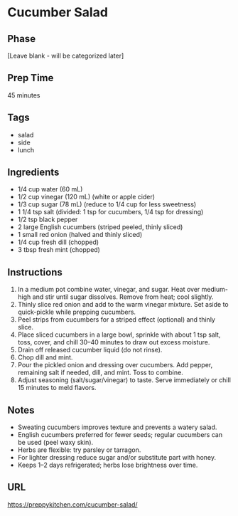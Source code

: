 # Cucumber Salad

## Phase
[Leave blank - will be categorized later]

## Prep Time
45 minutes

## Tags
- salad
- side
- lunch

## Ingredients
- 1/4 cup water (60 mL)
- 1/2 cup vinegar (120 mL) (white or apple cider)
- 1/3 cup sugar (78 mL) (reduce to 1/4 cup for less sweetness)
- 1 1/4 tsp salt (divided: 1 tsp for cucumbers, 1/4 tsp for dressing)
- 1/2 tsp black pepper
- 2 large English cucumbers (striped peeled, thinly sliced)
- 1 small red onion (halved and thinly sliced)
- 1/4 cup fresh dill (chopped)
- 3 tbsp fresh mint (chopped)

## Instructions
1. In a medium pot combine water, vinegar, and sugar. Heat over medium-high and stir until sugar dissolves. Remove from heat; cool slightly.
2. Thinly slice red onion and add to the warm vinegar mixture. Set aside to quick-pickle while prepping cucumbers.
3. Peel strips from cucumbers for a striped effect (optional) and thinly slice.
4. Place sliced cucumbers in a large bowl, sprinkle with about 1 tsp salt, toss, cover, and chill 30–40 minutes to draw out excess moisture.
5. Drain off released cucumber liquid (do not rinse).
6. Chop dill and mint.
7. Pour the pickled onion and dressing over cucumbers. Add pepper, remaining salt if needed, dill, and mint. Toss to combine.
8. Adjust seasoning (salt/sugar/vinegar) to taste. Serve immediately or chill 15 minutes to meld flavors.

## Notes
- Sweating cucumbers improves texture and prevents a watery salad.
- English cucumbers preferred for fewer seeds; regular cucumbers can be used (peel waxy skin).
- Herbs are flexible: try parsley or tarragon.
- For lighter dressing reduce sugar and/or substitute part with honey.
- Keeps 1–2 days refrigerated; herbs lose brightness over time.

## URL
https://preppykitchen.com/cucumber-salad/
